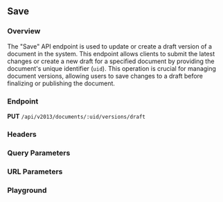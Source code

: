 ## Save

### Overview

The "Save" API endpoint is used to update or create a draft version of a document in the system. This endpoint allows clients to submit the latest changes or create a new draft for a specified document by providing the document's unique identifier (`uid`). This operation is crucial for managing document versions, allowing users to save changes to a draft before finalizing or publishing the document.

### Endpoint
**PUT** `/api/v2013/documents/:uid/versions/draft`

### Headers
<!--@include: @/../components/common/header/authorization-realm.md-->

### Query Parameters
<!--@include: @/../components/common/query/schema.md-->

### URL Parameters
<!--@include: @/../components/common/url/uid.md-->


### Playground

<SwaggerUI :swaggerSpecs="swaggerSaveSpecs" />
